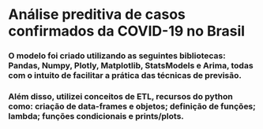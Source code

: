 # Análise preditiva de casos confirmados da COVID-19 no Brasil
### O modelo foi criado utilizando as seguintes bibliotecas: Pandas, Numpy, Plotly, Matplotlib, StatsModels e Arima, todas com o intuito de facilitar a prática das técnicas de previsão.
### Além disso, utilizei conceitos de ETL, recursos do python como: criação de data-frames e objetos; definição de funções; lambda; funções condicionais e prints/plots.